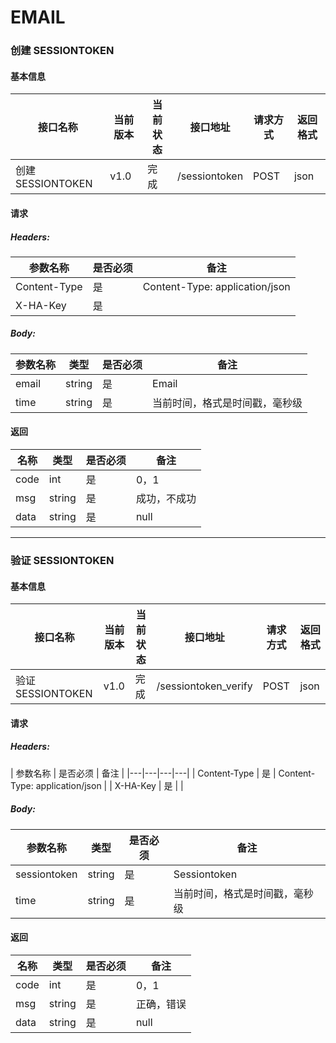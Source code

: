 # EMAIL 

### 创建 SESSIONTOKEN

#### 基本信息

| 接口名称 | 当前版本 | 当前状态 | 接口地址 | 请求方式 | 返回格式 |
|---|---|---|---|---|---|
| 创建 SESSIONTOKEN | v1.0 | 完成 | /sessiontoken | POST | json |

#### 请求

##### Headers:

| 参数名称 | 是否必须 | 备注 |
|---|---|---|
| Content-Type | 是 |  Content-Type: application/json |
| X-HA-Key | 是 |  |

##### Body:

| 参数名称 | 类型 | 是否必须 | 备注 |
|---|---|---|---|
| email | string | 是 | Email |
| time | string | 是 | 当前时间，格式是时间戳，毫秒级 |

#### 返回

| 名称 | 类型 | 是否必须 | 备注 |
|---|---|---|---|
| code | int | 是 | 0，1 |
| msg | string | 是 | 成功，不成功 |
| data | string | 是 | null |

---

### 验证 SESSIONTOKEN

#### 基本信息

| 接口名称 | 当前版本 | 当前状态 | 接口地址 | 请求方式 | 返回格式 |
|---|---|---|---|---|---|
| 验证 SESSIONTOKEN | v1.0 | 完成 | /sessiontoken\_verify | POST | json |

#### 请求

##### Headers:

| 参数名称 | 是否必须 | 备注 |
|---|---|---|---|
| Content-Type | 是 | Content-Type: application/json |
| X-HA-Key | 是 |  |

##### Body:

| 参数名称 | 类型 | 是否必须 | 备注 |
|---|---|---|---|
| sessiontoken | string | 是 | Sessiontoken |
| time | string | 是 | 当前时间，格式是时间戳，毫秒级 |

#### 返回

| 名称 | 类型 | 是否必须 | 备注 |
|---|---|---|---|
| code | int | 是 | 0，1 |
| msg | string | 是 | 正确，错误 |
| data | string | 是 | null |

